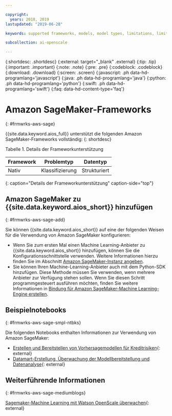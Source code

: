 ```yaml
---

copyright:
  years: 2018, 2019
lastupdated: "2019-06-28"

keywords: supported frameworks, models, model types, limitations, limits, AWS, Sagemaker, Amazon

subcollection: ai-openscale

---
```


{:shortdesc: .shortdesc}
{:external: target="_blank" .external}
{:tip: .tip}
{:important: .important}
{:note: .note}
{:pre: .pre}
{:codeblock: .codeblock}
{:download: .download}
{:screen: .screen}
{:javascript: .ph data-hd-programlang='javascript'}
{:java: .ph data-hd-programlang='java'}
{:python: .ph data-hd-programlang='python'}
{:swift: .ph data-hd-programlang='swift'}
{:faq: data-hd-content-type='faq'}

# Amazon SageMaker-Frameworks
{: #frmwrks-aws-sage}

{{site.data.keyword.aios_full}} unterstützt die folgenden Amazon SageMaker-Frameworks vollständig:
{: shortdesc}

Tabelle 1. Details der Frameworkunterstützung

| Framework | Problemtyp | Datentyp |
|:---|:---:|:---:|
| Nativ | Klassifizierung | Strukturiert |
{: caption="Details der Frameworkunterstützung" caption-side="top"}


## Amazon SageMaker zu {{site.data.keyword.aios_short}} hinzufügen
{: #frmwrks-aws-sage-add}

Sie können {{site.data.keyword.aios_short}} auf eine der folgenden Weisen für die Verwendung von Amazon SageMaker konfigurieren:

- Wenn Sie zum ersten Mal einen Machine Learning-Anbieter zu {{site.data.keyword.aios_short}} hinzufügen, können Sie die Konfigurationsschnittstelle verwenden. Weitere Informationen hierzu finden Sie im Abschnitt [Amazon SageMaker-Instanz angeben](/docs/services/ai-openscale?topic=ai-openscale-csm-connect).
- Sie können Ihren Machine-Learning-Anbieter auch mit dem Python-SDK hinzufügen. Diese Methode müssen Sie verwenden, wenn mehrere Anbieter zur Verfügung stehen sollen. Wenn Sie diesen Schritt programmgesteuert ausführen möchten, finden Sie weitere Informationen in [Bindung für Amazon SageMaker-Machine Learning-Engine erstellen](/docs/services/ai-openscale?topic=ai-openscale-cml-connect#cml-smbind).


## Beispielnotebooks
{: #frmwrks-aws-sage-smpl-ntbks}

Die folgenden Notebooks enthalten Informationen zur Verwendung von Amazon SageMaker:

- [Erstellen und Bereitstellen von Vorhersagemodellen für Kreditrisiken](https://github.com/pmservice/ai-openscale-tutorials/blob/master/notebooks/Credit%20%20model%20with%20SageMaker%20linear-learner%20.ipynb){: external}
- [Datamart-Erstellung, Überwachung der Modellbereitstellung und Datenanalyse](https://github.com/pmservice/ai-openscale-tutorials/blob/master/notebooks/AI%20OpenScale%20and%20SageMaker%20ML%20Engine.ipynb){: external}


## Weiterführende Informationen
{: #frmwrks-aws-sage-mediumblogs}

[Sagemaker-Machine Learning mit Watson OpenScale überwachen](https://developer.ibm.com/patterns/monitor-amazon-sagemaker-machine-learning-models-with-ai-openscale//){: external}
